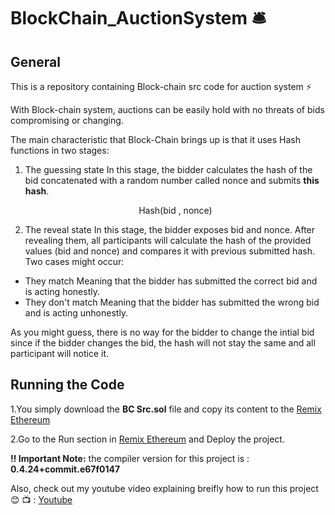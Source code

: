 # BlockChain_AuctionSystem 🛎
## General
This is a repository containing Block-chain src code for auction system ⚡️

With Block-chain system, auctions can be easily hold with no threats of bids compromising or changing. 

The main characteristic that Block-Chain brings up is that it uses Hash functions in two stages:
1. The guessing state
In this stage, the bidder calculates the hash of the bid concatenated with a random number called nonce and submits **this hash**.

    <div align="center">Hash(bid , nonce)</div>
2. The reveal state
In this stage, the bidder exposes bid and nonce. After revealing them, all participants will calculate the hash of the provided values (bid and nonce) and compares it with previous submitted hash. Two cases might occur: 
* They match
Meaning that the bidder has submitted the correct bid and is acting honestly.
* They don't match
Meaning that the bidder has submitted the wrong bid and is acting unhonestly.


As you might guess, there is no way for the bidder to change the intial bid since if the bidder changes the bid, the hash will not stay the same and all participant will notice it.

## Running the Code
1.You simply download the **BC Src.sol** file and copy its content to the [Remix Ethereum](https://remix.ethereum.org/#optimize=false&evmVersion=null&version=soljson-v0.6.6+commit.6c089d02.js&appVersion=0.7.7)

2.Go to the Run section in [Remix Ethereum](https://remix.ethereum.org/#optimize=false&evmVersion=null&version=soljson-v0.6.6+commit.6c089d02.js&appVersion=0.7.7) and Deploy the project.

**‼️ Important Note:** the compiler version for this project is : **0.4.24+commit.e67f0147**

Also, check out my youtube video explaining breifly how to run this project 😊 📺 : [Youtube](https://youtu.be/q-t4NOFGC7k)
